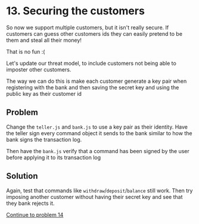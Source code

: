 # 13. Securing the customers

So now we support multiple customers, but it isn't really secure.
If customers can guess other customers ids they can easily pretend to be them and steal all their money!

That is no fun :(

Let's update our threat model, to include customers not being able to imposter other customers.

The way we can do this is make each customer generate a key pair when registering with the bank and then saving the secret key and using the public key as their customer id

## Problem

Change the `teller.js` and `bank.js` to use a key pair as their identity. Have the teller sign every command object it sends to the bank similar to how the bank signs the transaction log.

Then have the `bank.js` verify that a command has been signed by the user before applying it to its transaction log

## Solution

Again, test that commands like `withdraw`/`deposit`/`balance` still work.
Then try imposing another customer without having their secret key and see that they bank rejects it.

[Continue to problem 14](14.md)
